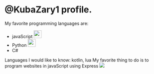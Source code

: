 # @KubaZary1 profile.

My favorite programming languages are: 
- javaScript <img height=25 src="https://cdn.jsdelivr.net/gh/devicons/devicon/icons/javascript/javascript-original.svg" />
- Python <img height=25 src="https://cdn.jsdelivr.net/gh/devicons/devicon/icons/python/python-original.svg"/>
- C#

Languages I would like to know: kotlin, lua
My favorite thing to do is to program websites in javaScript using Express
<img src="https://github-readme-stats.vercel.app/api/top-langs?username=KubaZary1&show_icons=true&theme=dark"/>
